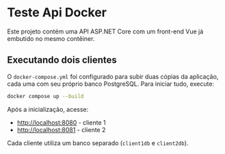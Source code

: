 # Teste Api Docker

Este projeto contém uma API ASP.NET Core com um front-end Vue já embutido no mesmo contêiner.

## Executando dois clientes

O `docker-compose.yml` foi configurado para subir duas cópias da aplicação, cada uma com seu próprio banco PostgreSQL. Para iniciar tudo, execute:

```bash
docker compose up --build
```

Após a inicialização, acesse:

- [http://localhost:8080](http://localhost:8080) - cliente 1
- [http://localhost:8081](http://localhost:8081) - cliente 2

Cada cliente utiliza um banco separado (`client1db` e `client2db`).
